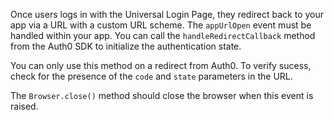<!--markdownlint-disable MD041 -->

Once users logs in with the Universal Login Page, they redirect back to your app via a URL with a custom URL scheme. The `appUrlOpen` event must be handled within your app. You can call the `handleRedirectCallback` method from the Auth0 SDK to initialize the authentication state.

You can only use this method on a redirect from Auth0. To verify sucess, check for the presence of the `code` and `state` parameters in the URL.

The `Browser.close()` method should close the browser when this event is raised.